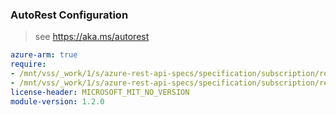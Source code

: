 ### AutoRest Configuration

> see https://aka.ms/autorest

``` yaml
azure-arm: true
require:
- /mnt/vss/_work/1/s/azure-rest-api-specs/specification/subscription/resource-manager/readme.md
- /mnt/vss/_work/1/s/azure-rest-api-specs/specification/subscription/resource-manager/readme.go.md
license-header: MICROSOFT_MIT_NO_VERSION
module-version: 1.2.0

```
